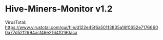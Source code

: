 # Hive-Miners-Monitor v1.2
VirusTotal: https://www.virustotal.com/gui/file/d122e45f6a50113835a16f0652e71766600a77d52f2994acf46e2164f0190aca
